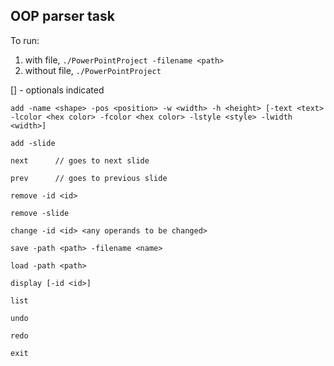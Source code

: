 ## OOP parser task


To run: 
1) with file, `./PowerPointProject -filename <path>`
2) without file, `./PowerPointProject`

[] - optionals indicated
```
add -name <shape> -pos <position> -w <width> -h <height> [-text <text> -lcolor <hex color> -fcolor <hex color> -lstyle <style> -lwidth <width>]

add -slide

next      // goes to next slide

prev      // goes to previous slide

remove -id <id>

remove -slide

change -id <id> <any operands to be changed>

save -path <path> -filename <name>

load -path <path>

display [-id <id>]

list

undo

redo

exit
```
